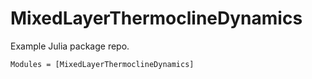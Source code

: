 # MixedLayerThermoclineDynamics

Example Julia package repo.

```@autodocs
Modules = [MixedLayerThermoclineDynamics]
```
